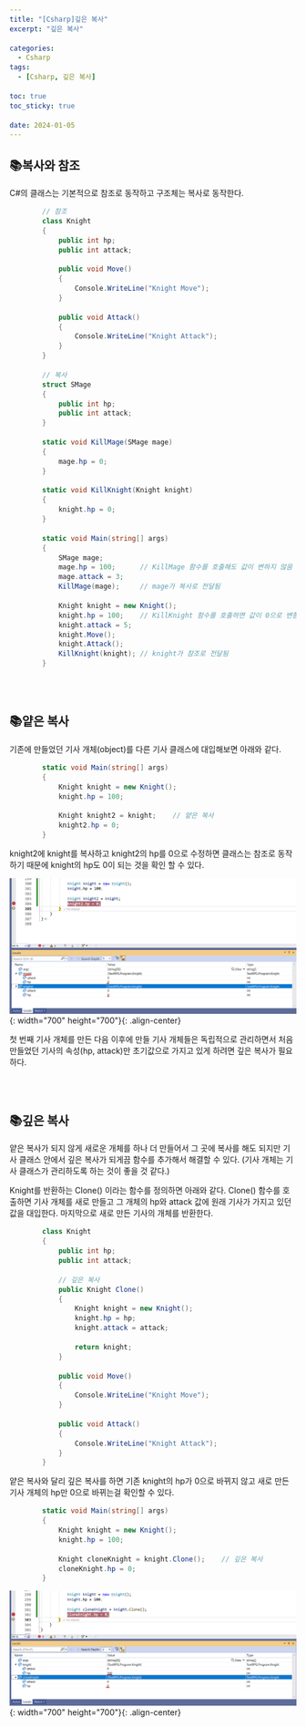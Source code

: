 ```yaml
---
title: "[Csharp]깊은 복사"
excerpt: "깊은 복사"

categories:
  - Csharp
tags:
  - [Csharp, 깊은 복사]

toc: true
toc_sticky: true

date: 2024-01-05
---
```


## 📚복사와 참조
C#의 클래스는 기본적으로 참조로 동작하고 구조체는 복사로 동작한다.

```cs
        // 참조
        class Knight
        {
            public int hp;
            public int attack;

            public void Move()
            {
                Console.WriteLine("Knight Move");
            }

            public void Attack()
            {
                Console.WriteLine("Knight Attack");
            }
        }

        // 복사
        struct SMage
        {
            public int hp;
            public int attack;
        }

        static void KillMage(SMage mage)
        {
            mage.hp = 0;
        }

        static void KillKnight(Knight knight)
        {
            knight.hp = 0;
        }

        static void Main(string[] args)
        {
            SMage mage;
            mage.hp = 100;      // KillMage 함수를 호출해도 값이 변하지 않음
            mage.attack = 3;
            KillMage(mage);     // mage가 복사로 전달됨

            Knight knight = new Knight();
            knight.hp = 100;    // KillKnight 함수를 호출하면 값이 0으로 변함
            knight.attack = 5;
            knight.Move();
            knight.Attack();
            KillKnight(knight); // knight가 참조로 전달됨
        }
```

<br><br>

## 📚얕은 복사
기존에 만들었던 기사 개체(object)를 다른 기사 클래스에 대입해보면 아래와 같다.

```cs
        static void Main(string[] args)
        {
            Knight knight = new Knight();
            knight.hp = 100;

            Knight knight2 = knight;    // 얕은 복사
            knight2.hp = 0;
        }
```

knight2에 knight를 복사하고 knight2의 hp를 0으로 수정하면 클래스는 참조로 동작하기 때문에 knight의 hp도 0이 되는 것을 확인 할 수 있다.

![CSharpShallowCopy](/assets/images/CSharp/CSharpShallowCopy.png){: width="700" height="700"}{: .align-center}

첫 번째 기사 개체를 만든 다음 이후에 만들 기사 개체들은 독립적으로 관리하면서 처음 만들었던 기사의 속성(hp, attack)만 초기값으로 가지고 있게 하려면 깊은 복사가 필요하다.

<br><br>

## 📚깊은 복사
얕은 복사가 되지 않게 새로운 개체를 하나 더 만들어서 그 곳에 복사를 해도 되지만 기사 클래스 안에서 깊은 복사가 되게끔 함수를 추가해서 해결할 수 있다. (기사 개체는 기사 클래스가 관리하도록 하는 것이 좋을 것 같다.)

Knight를 반환하는 Clone() 이라는 함수를 정의하면 아래와 같다. Clone() 함수를 호출하면 기사 개체를 새로 만들고 그 개체의 hp와 attack 값에 원래 기사가 가지고 있던 값을 대입한다. 마지막으로 새로 만든 기사의 개체를 반환한다.

```cs
        class Knight
        {
            public int hp;
            public int attack;

            // 깊은 복사
            public Knight Clone()
            {
                Knight knight = new Knight();
                knight.hp = hp;
                knight.attack = attack;

                return knight;
            }

            public void Move()
            {
                Console.WriteLine("Knight Move");
            }

            public void Attack()
            {
                Console.WriteLine("Knight Attack");
            }
        }
```

얕은 복사와 달리 깊은 복사를 하면 기존 knight의 hp가 0으로 바뀌지 않고 새로 만든 기사 개체의 hp만 0으로 바뀌는걸 확인할 수 있다.

```cs
        static void Main(string[] args)
        {
            Knight knight = new Knight();
            knight.hp = 100;

            Knight cloneKnight = knight.Clone();    // 깊은 복사
            cloneKnight.hp = 0;
        }
```

![CSharpDeepCopy](/assets/images/CSharp/CSharpDeepCopy.png){: width="700" height="700"}{: .align-center}

<br><br>